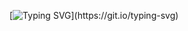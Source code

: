 [![Typing SVG](https://readme-typing-svg.demolab.com?font=Fira+Code&weight=500&pause=1000&color=E41616&random=false&width=435&lines=Hello+there+%F0%9F%91%8B;I+am+a+small+creator;That+likes+making+awesome+things!)](https://git.io/typing-svg)
